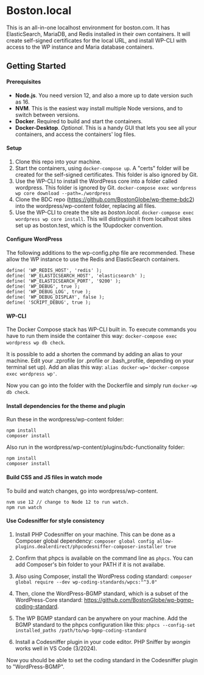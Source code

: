 # Boston.local

This is an all-in-one localhost environment for boston.com. It has ElasticSearch, MariaDB, and Redis installed in their own containers. It will create self-signed certificates for the local URL, and install WP-CLI with access to the WP instance and Maria database containers.

## Getting Started

#### Prerequisites

* **Node.js**. You need version 12, and also a more up to date version such as 16.
* **NVM**. This is the easiest way install multiple Node versions, and to switch between versions.
* **Docker**. Required to build and start the containers. 
* **Docker-Desktop**. *Optional*. This is a handy GUI that lets you see all your containers, and access the containers' log files.

#### Setup 

1. Clone this repo into your machine.
2. Start the containers, using `docker-compose up`. A "certs" folder will be created for the self-signed certificates. This folder is also ignored by Git.
3. Use the WP-CLI to install the WordPress core into a folder called wordpress. This folder is ignored by Git. `docker-compose exec wordpress wp core download --path=./wordpress`
4. Clone the BDC repo (https://github.com/BostonGlobe/wp-theme-bdc2) into the wordpress/wp-content folder, replacing all files.
5. Use the WP-CLI to create the site as *boston.local*. `docker-compose exec wordpress wp core install`. This will distinguish it from localhost sites set up as boston.test, which is the 10updocker convention.

#### Configure WordPress

The following additions to the wp-config.php file are recommended. These allow the WP instance to use the Redis and ElasticSearch containers.
```
define( 'WP_REDIS_HOST', 'redis' );
define( 'WP_ELASTICSEARCH_HOST', 'elasticsearch' );
define( 'WP_ELASTICSEARCH_PORT', '9200' );
define( 'WP_DEBUG', true );
define( 'WP_DEBUG_LOG', true );
define( 'WP_DEBUG_DISPLAY', false );
define( 'SCRIPT_DEBUG', true );
```

#### WP-CLI

The Docker Compose stack has WP-CLI built in. To execute commands you have to run them inside the container this way: `docker-compose exec wordpress wp db check`. 

It is possible to add a shorten the command by adding an alias to your machine. 
Edit your .zprofile (or .profile or .bash_profile, depending on your terminal set up). 
Add an alias this way: `alias docker-wp='docker-compose exec wordpress wp'`.

Now you can go into the folder with the Dockerfile and simply run `docker-wp db check`.

#### Install dependencies for the theme and plugin

Run these in the wordpress/wp-content folder:

```
npm install
composer install
```
Also run in the wordpress/wp-content/plugins/bdc-functionality folder:
```
npm install
composer install
```
#### Build CSS and JS files in watch mode

To build and watch changes, go into wordpress/wp-content.
```
nvm use 12 // change to Node 12 to run watch.
npm run watch
```

#### Use Codesniffer for style consistency

1. Install PHP Codesniffer on your machine. This can be done as a Composer global dependency: 
`composer global config allow-plugins.dealerdirect/phpcodesniffer-composer-installer true`

2. Confirm that phpcs is available on the command line as `phpcs`. You can add Composer's bin folder to your PATH if it is not availabe.

3. Also using Composer, install the WordPress coding standard:
`composer global require --dev wp-coding-standards/wpcs:"^3.0"`

4. Then, clone the WordPress-BGMP standard, which is a subset of the WordPress-Core standard:
https://github.com/BostonGlobe/wp-bgmp-coding-standard.

5. The WP BGMP standard can be anywhere on your machine. Add the BGMP standard to the phpcs configuration like this:
`phpcs --config-set installed_paths /path/to/wp-bgmp-coding-standard`

6. Install a Codesniffer plugin in your code editor. PHP Sniffer by *wongin* works well in VS Code (3/2024). 

Now you should be able to set the coding standard in the Codesniffer plugin to "WordPress-BGMP". 
